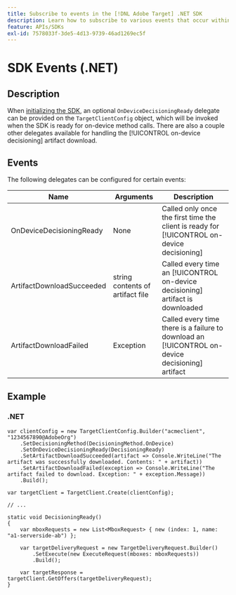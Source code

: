 ```yaml
---
title: Subscribe to events in the [!DNL Adobe Target] .NET SDK
description: Learn how to subscribe to various events that occur within the .NET SDK using the [!UICONTROL OnDeviceDecisioningHandler] object.
feature: APIs/SDKs
exl-id: 7578033f-3de5-4d13-9739-46ad1269ec5f
---
```

# SDK Events (.NET)

## Description

When [initializing the SDK](initialize-sdk.md), an optional `OnDeviceDecisioningReady` delegate can be provided on the `TargetClientConfig` object, which will be invoked when the SDK is ready for on-device method calls. There are also a couple other delegates available for handling the [!UICONTROL on-device decisioning] artifact download.

## Events

The following delegates can be configured for certain events:

|Name|Arguments|Description|
| --- | --- | --- |
|OnDeviceDecisioningReady|None|Called only once the first time the client is ready for [!UICONTROL on-device decisioning]|
|ArtifactDownloadSucceeded|string contents of artifact file|Called every time an [!UICONTROL on-device decisioning] artifact is downloaded|
|ArtifactDownloadFailed|Exception|Called every time there is a failure to download an [!UICONTROL on-device decisioning] artifact|

## Example

### \.NET

```dotnet {line-numbers="true"}
var clientConfig = new TargetClientConfig.Builder("acmeclient", "1234567890@AdobeOrg")
    .SetDecisioningMethod(DecisioningMethod.OnDevice)
    .SetOnDeviceDecisioningReady(DecisioningReady)
    .SetArtifactDownloadSucceeded(artifact => Console.WriteLine("The artifact was successfully downloaded. Contents: " + artifact))
    .SetArtifactDownloadFailed(exception => Console.WriteLine("The artifact failed to download. Exception: " + exception.Message))
    .Build();

var targetClient = TargetClient.Create(clientConfig);

// ...

static void DecisioningReady()
{
    var mboxRequests = new List<MboxRequest> { new (index: 1, name: "a1-serverside-ab") };

    var targetDeliveryRequest = new TargetDeliveryRequest.Builder()
        .SetExecute(new ExecuteRequest(mboxes: mboxRequests))
        .Build();

    var targetResponse = targetClient.GetOffers(targetDeliveryRequest);
}
```
